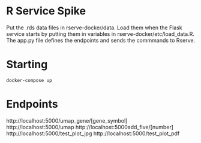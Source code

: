 # R Service Spike

Put the .rds data files in rserve-docker/data. Load them when the Flask service starts by putting them in variables in rserve-docker/etc/load_data.R.
The app.py file defines the endpoints and sends the commmands to Rserve. 

# Starting
```
docker-compose up
```

# Endpoints
http://localhost:5000/umap_gene/[gene_symbol]
http://localhost:5000/umap
http://localhost:5000add_five/[number]
http://localhost:5000/test_plot_jpg
http://localhost:5000/test_plot_pdf


